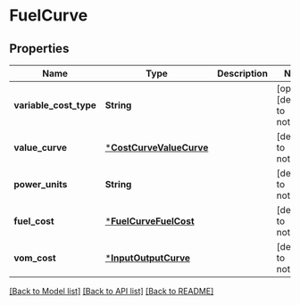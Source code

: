 # FuelCurve


## Properties
Name | Type | Description | Notes
------------ | ------------- | ------------- | -------------
**variable_cost_type** | **String** |  | [optional] [default to nothing]
**value_curve** | [***CostCurveValueCurve**](CostCurveValueCurve.md) |  | [default to nothing]
**power_units** | **String** |  | [default to nothing]
**fuel_cost** | [***FuelCurveFuelCost**](FuelCurveFuelCost.md) |  | [default to nothing]
**vom_cost** | [***InputOutputCurve**](InputOutputCurve.md) |  | [default to nothing]


[[Back to Model list]](../README.md#models) [[Back to API list]](../README.md#api-endpoints) [[Back to README]](../README.md)


